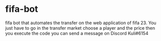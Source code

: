 # fifa-bot
fifa bot that automates the transfer on the web application of fifa 23.
You just have to go in the transfer market choose a player and the price then you execute the code 
you can send a message on Discord Kuli#6154
